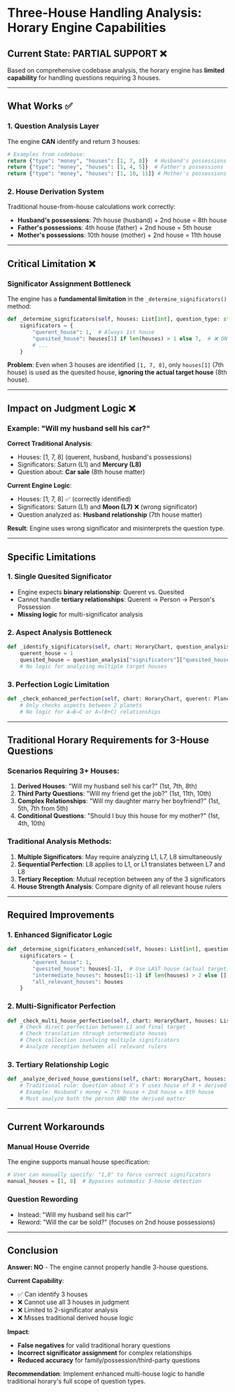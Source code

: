 # Three-House Handling Analysis: Horary Engine Capabilities

## **Current State: PARTIAL SUPPORT** ❌

Based on comprehensive codebase analysis, the horary engine has **limited capability** for handling questions requiring 3 houses.

---

## **What Works ✅**

### **1. Question Analysis Layer**
The engine **CAN** identify and return 3 houses:

```python
# Examples from codebase:
return {"type": "money", "houses": [1, 7, 8]}  # Husband's possessions  
return {"type": "money", "houses": [1, 4, 5]}  # Father's possessions
return {"type": "money", "houses": [1, 10, 11]} # Mother's possessions
```

### **2. House Derivation System**
Traditional house-from-house calculations work correctly:
- **Husband's possessions**: 7th house (husband) + 2nd house = 8th house 
- **Father's possessions**: 4th house (father) + 2nd house = 5th house
- **Mother's possessions**: 10th house (mother) + 2nd house = 11th house

---

## **Critical Limitation ❌**

### **Significator Assignment Bottleneck**

The engine has a **fundamental limitation** in the `_determine_significators()` method:

```python
def _determine_significators(self, houses: List[int], question_type: str) -> Dict[str, Any]:
    significators = {
        "querent_house": 1,  # Always 1st house
        "quesited_house": houses[1] if len(houses) > 1 else 7,  # ❌ ONLY USES houses[1]
        # ...
    }
```

**Problem**: Even when 3 houses are identified `[1, 7, 8]`, only `houses[1]` (7th house) is used as the quesited house, **ignoring the actual target house** (8th house).

---

## **Impact on Judgment Logic ❌**

### **Example: "Will my husband sell his car?"**

**Correct Traditional Analysis**:
- Houses: [1, 7, 8] (querent, husband, husband's possessions)
- Significators: Saturn (L1) and **Mercury (L8)** 
- Question about: **Car sale** (8th house matter)

**Current Engine Logic**:
- Houses: [1, 7, 8] ✅ (correctly identified)
- Significators: Saturn (L1) and **Moon (L7)** ❌ (wrong significator)
- Question analyzed as: **Husband relationship** (7th house matter)

**Result**: Engine uses wrong significator and misinterprets the question type.

---

## **Specific Limitations**

### **1. Single Quesited Significator**
- Engine expects **binary relationship**: Querent vs. Quesited
- Cannot handle **tertiary relationships**: Querent → Person → Person's Possession
- **Missing logic** for multi-significator analysis

### **2. Aspect Analysis Bottleneck**
```python
def _identify_significators(self, chart: HoraryChart, question_analysis: Dict):
    querent_house = 1
    quesited_house = question_analysis["significators"]["quesited_house"]  # Only 1 house
    # No logic for analyzing multiple target houses
```

### **3. Perfection Logic Limitation**
```python
def _check_enhanced_perfection(self, chart: HoraryChart, querent: Planet, quesited: Planet):
    # Only checks aspects between 2 planets
    # No logic for A→B→C or A→(B+C) relationships
```

---

## **Traditional Horary Requirements for 3-House Questions**

### **Scenarios Requiring 3+ Houses:**

1. **Derived Houses**: "Will my husband sell his car?" (1st, 7th, 8th)
2. **Third Party Questions**: "Will my friend get the job?" (1st, 11th, 10th)  
3. **Complex Relationships**: "Will my daughter marry her boyfriend?" (1st, 5th, 7th from 5th)
4. **Conditional Questions**: "Should I buy this house for my mother?" (1st, 4th, 10th)

### **Traditional Analysis Methods:**

1. **Multiple Significators**: May require analyzing L1, L7, L8 simultaneously
2. **Sequential Perfection**: L8 applies to L1, or L1 translates between L7 and L8
3. **Tertiary Reception**: Mutual reception between any of the 3 significators
4. **House Strength Analysis**: Compare dignity of all relevant house rulers

---

## **Required Improvements**

### **1. Enhanced Significator Logic**
```python
def _determine_significators_enhanced(self, houses: List[int], question_type: str):
    significators = {
        "querent_house": 1,
        "quesited_house": houses[-1],  # Use LAST house (actual target)
        "intermediate_houses": houses[1:-1] if len(houses) > 2 else [],
        "all_relevant_houses": houses
    }
```

### **2. Multi-Significator Perfection**
```python
def _check_multi_house_perfection(self, chart: HoraryChart, houses: List[int]):
    # Check direct perfection between L1 and final target
    # Check translation through intermediate houses  
    # Check collection involving multiple significators
    # Analyze reception between all relevant rulers
```

### **3. Tertiary Relationship Logic**
```python
def _analyze_derived_house_questions(self, chart: HoraryChart, houses: List[int]):
    # Traditional rule: Question about X's Y uses house of X + derived house of Y
    # Example: Husband's money = 7th house + 2nd house = 8th house
    # Must analyze both the person AND the derived matter
```

---

## **Current Workarounds**

### **Manual House Override**
The engine supports manual house specification:
```python
# User can manually specify: "1,8" to force correct significators
manual_houses = [1, 8]  # Bypasses automatic 3-house detection
```

### **Question Rewording**
- Instead: "Will my husband sell his car?" 
- Reword: "Will the car be sold?" (focuses on 2nd house possessions)

---

## **Conclusion**

**Answer: NO** - The engine cannot properly handle 3-house questions.

**Current Capability**: 
- ✅ Can identify 3 houses  
- ❌ Cannot use all 3 houses in judgment
- ❌ Limited to 2-significator analysis
- ❌ Misses traditional derived house logic

**Impact**: 
- **False negatives** for valid traditional horary questions
- **Incorrect significator assignment** for complex relationships  
- **Reduced accuracy** for family/possession/third-party questions

**Recommendation**: 
Implement enhanced multi-house logic to handle traditional horary's full scope of question types.